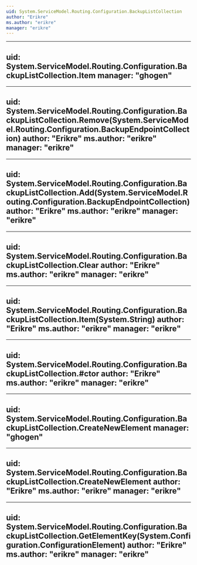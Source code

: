 ```yaml
---
uid: System.ServiceModel.Routing.Configuration.BackupListCollection
author: "Erikre"
ms.author: "erikre"
manager: "erikre"
---
```


---
uid: System.ServiceModel.Routing.Configuration.BackupListCollection.Item
manager: "ghogen"
---

---
uid: System.ServiceModel.Routing.Configuration.BackupListCollection.Remove(System.ServiceModel.Routing.Configuration.BackupEndpointCollection)
author: "Erikre"
ms.author: "erikre"
manager: "erikre"
---

---
uid: System.ServiceModel.Routing.Configuration.BackupListCollection.Add(System.ServiceModel.Routing.Configuration.BackupEndpointCollection)
author: "Erikre"
ms.author: "erikre"
manager: "erikre"
---

---
uid: System.ServiceModel.Routing.Configuration.BackupListCollection.Clear
author: "Erikre"
ms.author: "erikre"
manager: "erikre"
---

---
uid: System.ServiceModel.Routing.Configuration.BackupListCollection.Item(System.String)
author: "Erikre"
ms.author: "erikre"
manager: "erikre"
---

---
uid: System.ServiceModel.Routing.Configuration.BackupListCollection.#ctor
author: "Erikre"
ms.author: "erikre"
manager: "erikre"
---

---
uid: System.ServiceModel.Routing.Configuration.BackupListCollection.CreateNewElement
manager: "ghogen"
---

---
uid: System.ServiceModel.Routing.Configuration.BackupListCollection.CreateNewElement
author: "Erikre"
ms.author: "erikre"
manager: "erikre"
---

---
uid: System.ServiceModel.Routing.Configuration.BackupListCollection.GetElementKey(System.Configuration.ConfigurationElement)
author: "Erikre"
ms.author: "erikre"
manager: "erikre"
---
